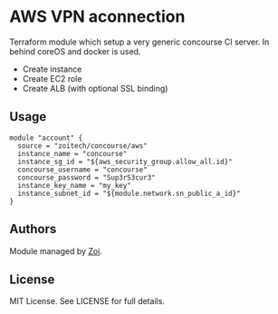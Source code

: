 # AWS VPN aconnection
Terraform module which setup a very generic concourse CI server.
In behind coreOS and docker is used.
* Create instance
* Create EC2 role
* Create ALB (with optional SSL binding)


## Usage
```hcl
module "account" {
  source = "zoitech/concourse/aws"
  instance_name = "concourse"
  instance_sg_id = "${aws_security_group.allow_all.id}"
  concourse_username = "concourse"
  concourse_password = "Sup3rS3cur3"
  instance_key_name = "my_key"
  instance_subnet_id = "${module.network.sn_public_a_id}"
}
```

## Authors
Module managed by [Zoi](https://github.com/zoitech).

## License
MIT License. See LICENSE for full details.
